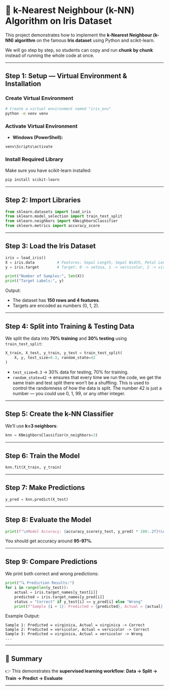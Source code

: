 # 🌸 k-Nearest Neighbour (k-NN) Algorithm on Iris Dataset  

This project demonstrates how to implement the **k-Nearest Neighbour (k-NN) algorithm** on the famous **Iris dataset** using Python and scikit-learn.  

We will go step by step, so students can copy and run **chunk by chunk** instead of running the whole code at once.  

---

## Step 1: Setup — Virtual Environment & Installation

### Create Virtual Environment
```bash
# Create a virtual environment named "iris_env"
python -m venv venv
```

### Activate Virtual Environment
- **Windows (PowerShell):**
```bash
venv\Scripts\activate
```
### Install Required Library  
Make sure you have scikit-learn installed:  

```bash
pip install scikit-learn
```

---

## Step 2: Import Libraries

```python
from sklearn.datasets import load_iris
from sklearn.model_selection import train_test_split
from sklearn.neighbors import KNeighborsClassifier
from sklearn.metrics import accuracy_score
```

---

## Step 3: Load the Iris Dataset  

```python
iris = load_iris()
X = iris.data          # Features: Sepal Length, Sepal Width, Petal Length, Petal Width
y = iris.target        # Target: 0 -> setosa, 1 -> versicolor, 2 -> virginica

print("Number of Samples:", len(X))
print("Target Labels:", y)
```

Output:  
- The dataset has **150 rows and 4 features**.  
- Targets are encoded as numbers (0, 1, 2).  

---

## Step 4: Split into Training & Testing Data  

We split the data into **70% training** and **30% testing** using `train_test_split`:  

```python
X_train, X_test, y_train, y_test = train_test_split(
    X, y, test_size=0.3, random_state=42
)
```

- `test_size=0.3` → 30% data for testing, 70% for training.  
- `random_state=42` → ensures that every time we run the code, we get the same train and test split there won't be a shuffling. This is used to control the randomness of how the data is split. The number 42 is just a number — you could use 0, 1, 99, or any other integer. 

---

## Step 5: Create the k-NN Classifier  

We’ll use **k=3 neighbors**:  

```python
knn = KNeighborsClassifier(n_neighbors=3)
```

---

## Step 6: Train the Model  

```python
knn.fit(X_train, y_train)
```

---

## Step 7: Make Predictions  

```python
y_pred = knn.predict(X_test)
```

---

## Step 8: Evaluate the Model  

```python
print(f"\nModel Accuracy: {accuracy_score(y_test, y_pred) * 100:.2f}%\n")
```

You should get accuracy around **95-97%**.  

---

## Step 9: Compare Predictions  

We print both correct and wrong predictions:  

```python
print("🔍 Prediction Results:")
for i in range(len(y_test)):
    actual = iris.target_names[y_test[i]]
    predicted = iris.target_names[y_pred[i]]
    status = "Correct" if y_test[i] == y_pred[i] else "Wrong"
    print(f"Sample {i + 1}: Predicted = {predicted}, Actual = {actual} -> {status}")
```

Example Output:  
```
Sample 1: Predicted = virginica, Actual = virginica -> Correct
Sample 2: Predicted = versicolor, Actual = versicolor -> Correct
Sample 3: Predicted = virginica, Actual = versicolor -> Wrong
...
```

---

## 🎯 Summary  
👉 This demonstrates the **supervised learning workflow**: **Data → Split → Train → Predict → Evaluate**  

---